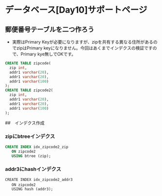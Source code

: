 # データベース[Day10]サポートページ

## 郵便番号テーブルを二つ作ろう
* 実際はPrimary Keyが必要になりますが、zipを共有する異なる住所があるのでzipはPrimary keyになりません。今回はあくまでインデクスの検証ですので、Primary kye無しでOKです。
```sql
CREATE TABLE zipcode(
  zip int,
  addr1 varchar(20),
  addr1 varchar(20),
  addr1 varchar(100)
);
CREATE TABLE zipcode2(
  zip int,
  addr1 varchar(20),
  addr1 varchar(20),
  addr1 varchar(100)
);
```
##　インデクス作成

### zipにbtreeインデクス
```sql
CREATE INDEX idx_zipcode2_zip
   ON zipcode2　
   USING btree (zip);
```

### addr3にhashインデクス
```sq;
CREATE INDEX idx_zipcode2_addr3
   ON zipcode2　
   USING hash (addr3);
```
